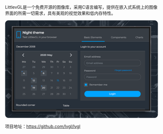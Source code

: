 LittlevGL是一个免费开源的图像库，采用C语言编写，提供在嵌入式系统上的图像界面的所需一切需求，具有美观的视觉效果和低内存特性。



![](./images/LittlevGL.png)



项目地址：https://github.com/lvgl/lvgl

